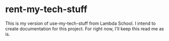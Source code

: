 # rent-my-tech-stuff
This is my version of use-my-tech-stuff from Lambda School.
I intend to create documentation for this project. For right now, I'll keep this read me as is.
